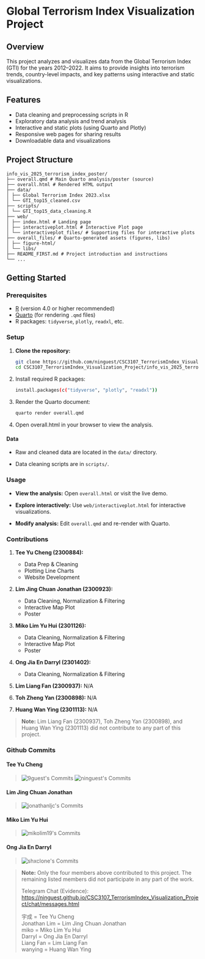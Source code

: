 # Global Terrorism Index Visualization Project

## Overview

This project analyzes and visualizes data from the Global Terrorism Index (GTI) for the years 2012–2022. It aims to provide insights into terrorism trends, country-level impacts, and key patterns using interactive and static visualizations.

## Features

- Data cleaning and preprocessing scripts in R
- Exploratory data analysis and trend analysis
- Interactive and static plots (using Quarto and Plotly)
- Responsive web pages for sharing results
- Downloadable data and visualizations

## Project Structure

```
info_vis_2025_terrorism_index_poster/ 
├── overall.qmd # Main Quarto analysis/poster (source) 
├── overall.html # Rendered HTML output 
├── data/ 
│ ├── Global Terrorism Index 2023.xlsx 
│ └── GTI_top15_cleaned.csv 
├── scripts/ 
│ └── GTI_top15_data_cleaning.R 
├── web/ 
│ ├── index.html # Landing page 
│ ├── interactiveplot.html # Interactive Plot page 
│ └── interactiveplot_files/ # Supporting files for interactive plots 
├── overall_files/ # Quarto-generated assets (figures, libs) 
│ ├── figure-html/ 
│ └── libs/ 
├── README_FIRST.md # Project introduction and instructions 
└── ...
```

## Getting Started

### Prerequisites

- [R](https://cran.r-project.org/) (version 4.0 or higher recommended)
- [Quarto](https://quarto.org/) (for rendering `.qmd` files)
- R packages: `tidyverse`, `plotly`, `readxl`, etc.

### Setup

1. **Clone the repository:**
   ```sh
   git clone https://github.com/ninguest/CSC3107_TerrorismIndex_Visualization_Project.git
   cd CSC3107_TerrorismIndex_Visualization_Project/info_vis_2025_terrorism_index_poster
   ```

2. Install required R packages:
    ```sh
    install.packages(c("tidyverse", "plotly", "readxl"))
    ```

3. Render the Quarto document:
    ```sh
    quarto render overall.qmd
    ```

4. Open overall.html in your browser to view the analysis.

#### Data 

- Raw and cleaned data are located in the `data/` directory.
  
- Data cleaning scripts are in `scripts/`.

### Usage 

- **View the analysis:** Open `overall.html` or visit the live demo.
  
- **Explore interactively:** Use `web/interactiveplot.html` for interactive visualizations.
  
- **Modify analysis:** Edit `overall.qmd` and re-render with Quarto.

### Contributions

1. **Tee Yu Cheng (2300884):** 
    - Data Prep & Cleaning 
    - Plotting Line Charts
    - Website Development

2. **Lim Jing Chuan Jonathan (2300923):**
    - Data Cleaning, Normalization & Filtering
    - Interactive Map Plot
    - Poster

3. **Miko Lim Yu Hui (2301126):**
    - Data Cleaning, Normalization & Filtering
    - Interactive Map Plot
    - Poster

4. **Ong Jia En Darryl (2301402):** 
    - Data Cleaning, Normalization & Filtering

5. **Lim Liang Fan (2300937):** N/A

6. **Toh Zheng Yan (2300898):** N/A

7. **Huang Wan Ying (2301113):** N/A

> **Note:** Lim Liang Fan (2300937), Toh Zheng Yan (2300898), and Huang Wan Ying (2301113) did not contribute to any part of this project.

### Github Commits

#### Tee Yu Cheng
> ![9guest's Commits](https://github.com/user-attachments/assets/61692bfc-856d-41f1-a369-8cf12ce84cdd)
> ![ninguest's Commits](https://github.com/user-attachments/assets/e7e32735-bf6d-416d-84f4-53054266bf5d)

#### Lim Jing Chuan Jonathan
> ![jonathanljc's Commits](https://github.com/user-attachments/assets/ffb55407-f48c-443d-889f-173fc319f21f)

#### Miko Lim Yu Hui
> ![mikolim19's Commits](https://github.com/user-attachments/assets/98a5a079-1b4e-4c28-bdf8-68de79db72d0)

#### Ong Jia En Darryl
> ![shxclone's Commits](https://github.com/user-attachments/assets/89cccee7-e109-4062-bed0-3265d87e4295)


> **Note:** Only the four members above contributed to this project. The remaining listed members did not participate in any part of the work.  
>  
> Telegram Chat (Evidence):  
> <a href="https://ninguest.github.io/CSC3107_TerrorismIndex_Visualization_Project/chat/messages.html" target="_blank">https://ninguest.github.io/CSC3107_TerrorismIndex_Visualization_Project/chat/messages.html</a>
>  
> 宇成 = Tee Yu Cheng  
> Jonathan Lim = Lim Jing Chuan Jonathan  
> miko = Miko Lim Yu Hui  
> Darryl = Ong Jia En Darryl  
> Liang Fan = Lim Liang Fan  
> wanying = Huang Wan Ying  